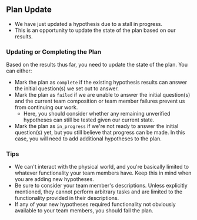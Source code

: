 ## Plan Update

- We have just updated a hypothesis due to a stall in progress.
- This is an opportunity to update the state of the plan based on our results.

### Updating or Completing the Plan

Based on the results thus far, you need to update the state of the plan. You can either:
- Mark the plan as `complete` if the existing hypothesis results can answer the initial question(s) we set out to answer.
- Mark the plan as `failed` if we are unable to answer the initial question(s) and the current team composition or team member failures prevent us from continuing our work.
  - Here, you should consider whether any remaining unverified hypotheses can still be tested given our current state.
- Mark the plan as `in_progress` if we're not ready to answer the initial question(s) yet, but you still believe that progress can be made. In this case, you will need to add additional hypotheses to the plan.

### Tips

- We can't interact with the physical world, and you're basically limited to whatever functionality your team members have. Keep this in mind when you are adding new hypotheses.
- Be sure to consider your team member's descriptions. Unless explicitly mentioned, they cannot perform arbitrary tasks and are limited to the functionality provided in their descriptions.
- If any of your new hypotheses required functionality not obviously available to your team members, you should fail the plan.
